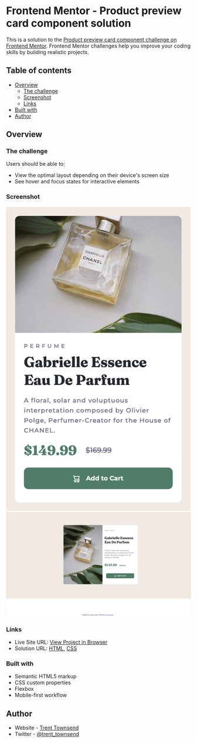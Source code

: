 # Frontend Mentor - Product preview card component solution

This is a solution to the [Product preview card component challenge on Frontend Mentor](https://www.frontendmentor.io/challenges/product-preview-card-component-GO7UmttRfa). Frontend Mentor challenges help you improve your coding skills by building realistic projects. 

## Table of contents

- [Overview](#overview)
  - [The challenge](#the-challenge)
  - [Screenshot](#screenshot)
  - [Links](#links)
- [Built with](#built-with)
- [Author](#author)

## Overview

### The challenge
Users should be able to:
- View the optimal layout depending on their device's screen size
- See hover and focus states for interactive elements

### Screenshot
![](./screenshot_mobile.png)
![](./screenshot_desktop.png)

### Links

- Live Site URL: [View Project in Browser](https://trent-townsend.github.io/Product-preview-card-component-Frontend-Mentor-/)
- Solution URL: [HTML](https://github.com/trent-townsend/Product-preview-card-component-Frontend-Mentor-/blob/main/index.html), [CSS](https://github.com/trent-townsend/Product-preview-card-component-Frontend-Mentor-/blob/main/styles.css)

### Built with
- Semantic HTML5 markup
- CSS custom properties
- Flexbox
- Mobile-first workflow

## Author

- Website - [Trent Townsend](https://www.trenttownsend.com)
- Twitter - [@trent_townsend](https://www.twitter.com/trent_townsend)
